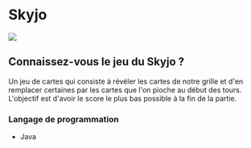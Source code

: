 # Skyjo
<a href='https://www.espritjeu.com/skyjo-jeu-de-cartes.html'><img src='https://www.numerama.com/wp-content/uploads/2023/08/skyjo-1.jpg'></a>
## Connaissez-vous le jeu du Skyjo ?
Un jeu de cartes qui consiste à révéler les cartes de notre grille et d'en remplacer certaines par les cartes que l'on pioche au début des tours.
L'objectif est d'avoir le score le plus bas possible à la fin de la partie.

### Langage de programmation
- Java
